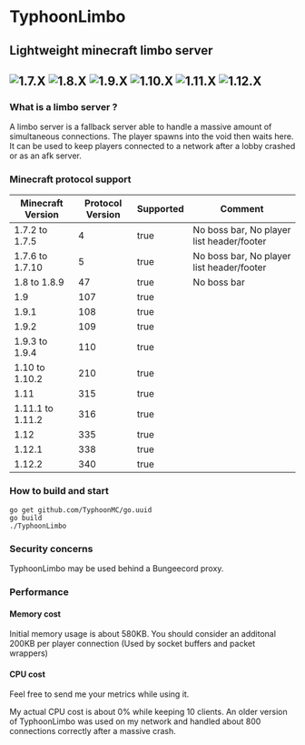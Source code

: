 # TyphoonLimbo
## Lightweight minecraft limbo server

![1.7.X](https://img.shields.io/badge/1.7.X-ready-brightgreen.svg "1.7.X")
![1.8.X](https://img.shields.io/badge/1.8.X-ready-brightgreen.svg "1.8.X")
![1.9.X](https://img.shields.io/badge/1.9.X-ready-brightgreen.svg "1.9.X")
![1.10.X](https://img.shields.io/badge/1.10.X-ready-brightgreen.svg "1.10.X")
![1.11.X](https://img.shields.io/badge/1.11.X-ready-brightgreen.svg "1.11.X")
![1.12.X](https://img.shields.io/badge/1.12.X-ready-brightgreen.svg "1.12.X")
----
### What is a limbo server ?
A limbo server is a fallback server able to handle a massive amount of simultaneous connections. The player spawns into the void then waits here. It can be used to keep players connected to a network after a lobby crashed or as an afk server.

### Minecraft protocol support

| Minecraft Version | Protocol Version | Supported | Comment                                   |
|-------------------|------------------|-----------|-------------------------------------------|
| 1.7.2 to 1.7.5    | 4                | true      | No boss bar, No player list header/footer |
| 1.7.6 to 1.7.10   | 5                | true      | No boss bar, No player list header/footer |
| 1.8 to 1.8.9      | 47               | true      | No boss bar                               |
| 1.9               | 107              | true      |                                           |
| 1.9.1             | 108              | true      |                                           |
| 1.9.2             | 109              | true      |                                           |
| 1.9.3 to 1.9.4    | 110              | true      |                                           |
| 1.10 to 1.10.2    | 210              | true      |                                           |
| 1.11              | 315              | true      |                                           |
| 1.11.1 to 1.11.2  | 316              | true      |                                           |
| 1.12              | 335              | true      |                                           |
| 1.12.1            | 338              | true      |                                           |
| 1.12.2            | 340              | true      |                                           |

### How to build and start
```shell
go get github.com/TyphoonMC/go.uuid
go build
./TyphoonLimbo
```

### Security concerns
TyphoonLimbo may be used behind a Bungeecord proxy.

### Performance
#### Memory cost
Initial memory usage is about 580KB. You should consider an additonal 200KB per player connection (Used by socket buffers and packet wrappers)

#### CPU cost
Feel free to send me your metrics while using it.

My actual CPU cost is about 0% while keeping 10 clients. An older version of TyphoonLimbo was used on my network and handled about 800 connections correctly after a massive crash.
